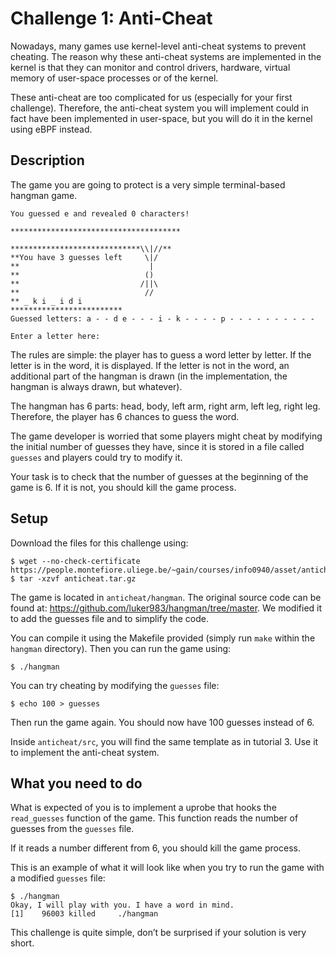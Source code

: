 # Challenge 1: Anti-Cheat

Nowadays, many games use kernel-level anti-cheat systems to prevent cheating. The reason why these anti-cheat systems are implemented in the kernel is that they can monitor and control drivers, hardware, virtual memory of user-space processes or of the kernel.

These anti-cheat are too complicated for us (especially for your first challenge). Therefore, the anti-cheat system you will implement could in fact have been implemented in user-space, but you will do it in the kernel using eBPF instead.

## Description

The game you are going to protect is a very simple terminal-based hangman game.
```
You guessed e and revealed 0 characters!

**************************************

*****************************\\|//**
**You have 3 guesses left     \|/
**                             |
**                            ()
**                           /||\
**                            //
** _ k i _ i d i
*************************
Guessed letters: a - - d e - - - i - k - - - - p - - - - - - - - - -

Enter a letter here:
```

The rules are simple: the player has to guess a word letter by letter. If the letter is in the word, it is displayed. If the letter is not in the word, an additional part of the hangman is drawn (in the implementation, the hangman is always drawn, but whatever).

The hangman has 6 parts: head, body, left arm, right arm, left leg, right leg. Therefore, the player has 6 chances to guess the word.

The game developer is worried that some players might cheat by modifying the initial number of guesses they have, since it is stored in a file called `guesses` and players could try to modify it.

Your task is to check that the number of guesses at the beginning of the game is 6. If it is not, you should kill the game process.

## Setup
Download the files for this challenge using:
```
$ wget --no-check-certificate https://people.montefiore.uliege.be/~gain/courses/info0940/asset/anticheat.tar.gz
$ tar -xzvf anticheat.tar.gz
```
The game is located in `anticheat/hangman`. The original source code can be found at: https://github.com/luker983/hangman/tree/master. We modified it to add the guesses file and to simplify the code.

You can compile it using the Makefile provided (simply run `make` within the `hangman` directory). Then you can run the game using:
```
$ ./hangman
```
You can try cheating by modifying the `guesses` file:
```
$ echo 100 > guesses
```
Then run the game again. You should now have 100 guesses instead of 6.

Inside `anticheat/src`, you will find the same template as in tutorial 3. Use it to implement the anti-cheat system.

## What you need to do
What is expected of you is to implement a uprobe that hooks the `read_guesses` function of the game. This function reads the number of guesses from the `guesses` file.

If it reads a number different from 6, you should kill the game process.

This is an example of what it will look like when you try to run the game with a modified `guesses` file:

```
$ ./hangman
Okay, I will play with you. I have a word in mind.
[1]    96003 killed     ./hangman
```

This challenge is quite simple, don’t be surprised if your solution is very short.